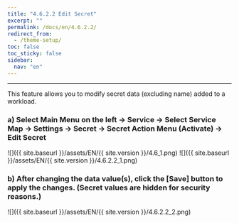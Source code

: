 ```yaml
---
title: "4.6.2.2 Edit Secret"
excerpt: ""
permalink: /docs/en/4.6.2.2/
redirect_from:
  - /theme-setup/
toc: false
toc_sticky: false
sidebar:
  nav: "en"
---
```



---

This feature allows you to modify secret data \(excluding name\) added to a workload.

### a\) Select Main Menu on the left → Service → Select Service Map → Settings → Secret → Secret Action Menu \(Activate\) → Edit Secret
![]({{ site.baseurl }}/assets/EN/{{ site.version }}/4.6_1.png)
![]({{ site.baseurl }}/assets/EN/{{ site.version }}/4.6.2.2_1.png)

### b\) After changing the data value(s), click the [Save] button to apply the changes. \(Secret values are hidden for security reasons.\)
![]({{ site.baseurl }}/assets/EN/{{ site.version }}/4.6.2.2_2.png)
